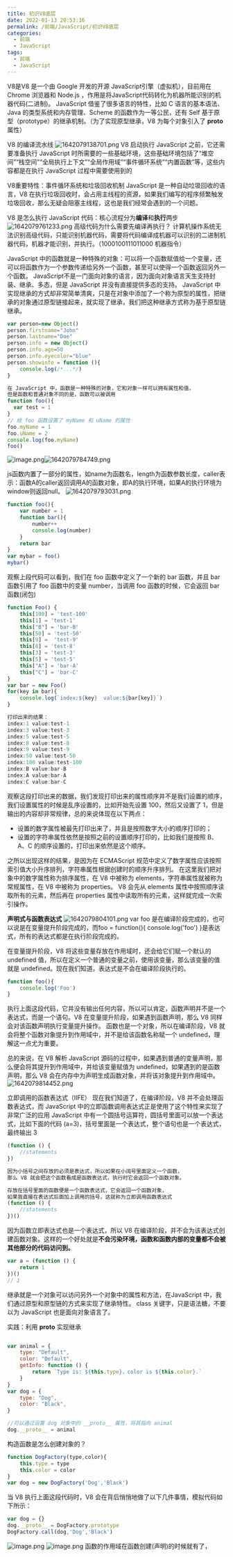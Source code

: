 ```yaml
---
title: 初识V8底层
date: 2022-01-13 20:53:16
permalink: /前端/JavaScript/初识V8底层
categories:
  - 前端
  - JavaScript
tags:
  - 前端
  - JavaScript
---
```

V8是V8 是一个由 Google 开发的开源 JavaScript引擎（虚拟机），目前用在 Chrome 浏览器和 Node.js ，作用是将JavaScript代码转化为机器所能识别的机器代码(二进制)。
JavaScript 借鉴了很多语言的特性，比如 C 语言的基本语法、Java 的类型系统和内存管理、Scheme 的函数作为一等公民，还有 Self 基于原型（prototype）的继承机制。（为了实现原型继承，V8 为每个对象引入了 __proto__ 属性）

V8 的编译流水线
![1642079138701.png](image/05.初识V8底层/1642079138701.png)
V8 启动执行 JavaScript 之前，它还需要准备执行 JavaScript 时所需要的一些基础环境，这些基础环境包括了“堆空间”“栈空间”“全局执行上下文”“全局作用域”“事件循环系统”“内置函数”等，这些内容都是在执行 JavaScript 过程中需要使用到的

V8重要特性：事件循环系统和垃圾回收机制
JavaScript 是一种自动垃圾回收的语言，V8 在执行垃圾回收时，会占用主线程的资源，如果我们编写的程序频繁触发垃圾回收，那么无疑会阻塞主线程，这也是我们经常会遇到的一个问题。

V8 是怎么执行 JavaScript 代码：核心流程分为**编译**和**执行**两步
![1642079761233.png](image/05.初识V8底层/1642079761233.png)
高级代码为什么需要先编译再执行？
计算机操作系统无法识别高级代码，只能识别机器代码，需要将代码编译成机器可以识别的二进制机器代码，机器才能识别，并执行。（1000100111011000  机器指令）

JavaScript 中的函数就是一种特殊的对象：可以将一个函数赋值给一个变量，还可以将函数作为一个参数传递给另外一个函数，甚至可以使得一个函数返回另外一个函数。
JavaScript不是一门面向对象的语言，因为面向对象语言天生支持封装、继承、多态，但是 JavaScript 并没有直接提供多态的支持。
JavaScript 中实现继承的方式却非常简单清爽，只是在对象中添加了一个称为原型的属性，把继承的对象通过原型链接起来，就实现了继承，我们把这种继承方式称为基于原型链继承。

```javascript
var person=new Object()
person.firstname="John"
person.lastname="Doe"
person.info = new Object()
person.info.age=50
person.info.eyecolor="blue"
person.showinfo = function (){
    console.log(/*...*/)
}

在 JavaScript 中，函数是一种特殊的对象，它和对象一样可以拥有属性和值，
但是函数和普通对象不同的是，函数可以被调用
function foo(){  
  var test = 1
}
// 给 foo 函数设置了 myName 和 uName 的属性
foo.myName = 1
foo.uName = 2
console.log(foo.myName)
foo()
```

![image.png](https://cdn./0/2022/png/12755606/1641525879563-b4015f77-0f4a-464b-95c4-b02a9a000738.png#clientId=u3de2f689-69cb-4&crop=0&crop=0&crop=1&crop=1&from=paste&height=581&id=u60caeb5f&margin=%5Bobject%20Object%5D&name=image.png&originHeight=581&originWidth=1092&originalType=binary&ratio=1&rotation=0&showTitle=false&size=169743&status=done&style=stroke&taskId=u4d60b2fc-a3f6-4806-a040-8f19dd7f921&title=&width=1092)![1642079784749.png](image/05.初识V8底层/1642079784749.png)

js函数内置了一部分的属性，如name为函数名，length为函数参数长度，caller表示：函数A的caller返回调用A的函数对象，即A的执行环境，如果A的执行环境为window则返回null。
![1642079793031.png](image/05.初识V8底层/1642079793031.png)

```javascript
function foo(){
    var number = 1
    function bar(){
        number++
        console.log(number)
    }
    return bar
}
var mybar = foo()
mybar()
```

观察上段代码可以看到，我们在 foo 函数中定义了一个新的 bar 函数，并且 bar 函数引用了 foo 函数中的变量 number，当调用 foo 函数的时候，它会返回 bar 函数(闭包)

```javascript
function Foo() {
    this[100] = 'test-100'
    this[1] = 'test-1'
    this["B"] = 'bar-B'
    this[50] = 'test-50'
    this[9] =  'test-9'
    this[8] = 'test-8'
    this[3] = 'test-3'
    this[5] = 'test-5'
    this["A"] = 'bar-A'
    this["C"] = 'bar-C'
}
var bar = new Foo()
for(key in bar){
    console.log(`index:${key}  value:${bar[key]}`)
}

打印出来的结果：
index:1 value:test-1
index:3 value:test-3
index:5 value:test-5
index:8 value:test-8
index:9 value:test-9
index:50 value:test-50
index:100 value:test-100
index:B value:bar-B
index:A value:bar-A
index:C value:bar-C
```

观察这段打印出来的数据，我们发现打印出来的属性顺序并不是我们设置的顺序，我们设置属性的时候是乱序设置的，比如开始先设置 100，然后又设置了 1，但是输出的内容却非常规律，总的来说体现在以下两点：

- 设置的数字属性被最先打印出来了，并且是按照数字大小的顺序打印的；
- 设置的字符串属性依然是按照之前的设置顺序打印的，比如我们是按照 B、A、C 的顺序设置的，打印出来依然是这个顺序。

之所以出现这样的结果，是因为在 ECMAScript 规范中定义了数字属性应该按照索引值大小升序排列，字符串属性根据创建时的顺序升序排列。
在这里我们把对象中的数字属性称为排序属性，在 V8 中被称为 elements，字符串属性就被称为常规属性，在 V8 中被称为 properties。
V8 会先从 elements 属性中按照顺序读取所有的元素，然后再在 properties 属性中读取所有的元素，这样就完成一次索引操作。

**声明式与函数表达式**
![1642079804101.png](image/05.初识V8底层/1642079804101.png)
var foo 是在编译阶段完成的，也可以说是在变量提升阶段完成的，而foo = function(){ console.log('foo') }是表达式，所有的表达式都是在执行阶段完成的。

在变量提升阶段，V8 将这些变量存放在作用域时，还会给它们赋一个默认的 undefined 值，所以在定义一个普通的变量之前，使用该变量，那么该变量的值就是 undefined。现在我们知道，表达式是不会在编译阶段执行的。

```javascript
function foo(){
    console.log('Foo')
}
```

执行上面这段代码，它并没有输出任何内容，所以可以肯定，函数声明并不是一个表达式，而是一个语句。V8 在变量提升阶段，如果遇到函数声明，那么 V8 同样会对该函数声明执行变量提升操作。
函数也是一个对象，所以在编译阶段，V8 就会将整个函数对象提升到作用域中，并不是给该函数名称赋一个 undefined，理解这一点尤为重要。

总的来说，在 V8 解析 JavaScript 源码的过程中，如果遇到普通的变量声明，那么便会将其提升到作用域中，并给该变量赋值为 undefined，如果遇到的是函数声明，那么 V8 会在内存中为声明生成函数对象，并将该对象提升到作用域中。
![1642079814452.png](image/05.初识V8底层/1642079814452.png)

立即调用的函数表达式（IIFE）
现在我们知道了，在编译阶段，V8 并不会处理函数表达式，而 JavaScript 中的立即函数调用表达式正是使用了这个特性来实现了非常广泛的应用
JavaScript 中有一个圆括号运算符，圆括号里面可以放一个表达式，比如下面的代码 (a=3)，括号里面是一个表达式，整个语句也是一个表达式，最终输出 3

```javascript
(function () {
    //statements
})

因为小括号之间存放的必须是表达式，所以如果在小阔号里面定义一个函数，
那么 V8 就会把这个函数看成是函数表达式，执行时它会返回一个函数对象。

存放在括号里面的函数便是一个函数表达式，它会返回一个函数对象，
如果我直接在表达式后面加上调用的括号，这就称为立即调用函数表达式
(function () {
    //statements
})()
```

因为函数立即表达式也是一个表达式，所以 V8 在编译阶段，并不会为该表达式创建函数对象。这样的一个好处就是**不会污染环境，函数和函数内部的变量都不会被其他部分的代码访问到。**

```javascript
var a = (function () {
    return 1
})()
// 1
```

继承就是一个对象可以访问另外一个对象中的属性和方法，在JavaScript 中，我们通过原型和原型链的方式来实现了继承特性。
class 关键字，只是语法糖，不要以为 JavaScript 也是面向对象语言了。

实践：利用 __proto__ 实现继承

```javascript

var animal = {
    type: "Default",
    color: "Default",
    getInfo: function () {
        return `Type is: ${this.type}，color is ${this.color}.`
    }
}
var dog = {
    type: "Dog",
    color: "Black",
}

//可以通过设置 dog 对象中的 __proto__ 属性，将其指向 animal
dog.__proto__ = animal
```

构造函数是怎么创建对象的？

```javascript
function DogFactory(type,color){
    this.type = type
    this.color = color
}
var dog = new DogFactory('Dog','Black')
```

当 V8 执行上面这段代码时，V8 会在背后悄悄地做了以下几件事情，模拟代码如下所示：

```javascript
var dog = {}  
dog.__proto__ = DogFactory.prototype
DogFactory.call(dog,'Dog','Black')
```

![image.png](https://cdn.nlark.com/yuque/0/2021/png/12755606/1627819492294-85e22d0e-b78d-4127-803c-964143b707b1.png#clientId=u5eff312b-29f5-4&crop=0&crop=0&crop=1&crop=1&from=paste&height=693&id=ucbf7609b&margin=%5Bobject%20Object%5D&name=image.png&originHeight=693&originWidth=1256&originalType=binary&ratio=1&rotation=0&showTitle=false&size=433153&status=done&style=stroke&taskId=u3ddf2770-3615-475f-9a3f-bcebb2fb1c8&title=&width=1256)
![image.png](https://cdn.nlark.com/yuque/0/2021/png/12755606/1627821904683-a44e604c-0a45-472e-ae83-e5bf09f25728.png#clientId=u5eff312b-29f5-4&crop=0&crop=0&crop=1&crop=1&from=paste&height=381&id=ua2373893&margin=%5Bobject%20Object%5D&name=image.png&originHeight=381&originWidth=583&originalType=binary&ratio=1&rotation=0&showTitle=false&size=90597&status=done&style=stroke&taskId=ud36719c6-a731-4318-9093-24721016955&title=&width=583)
函数的作用域在函数创建(声明)的时候就有了，

